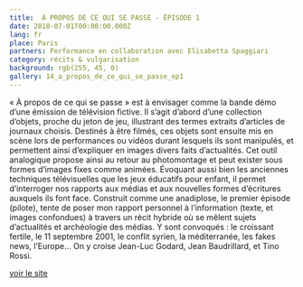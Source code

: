 ```yaml
---
title:  À PROPOS DE CE QUI SE PASSE - ÉPISODE 1
date: 2018-07-01T00:00:00.000Z
lang: fr
place: Paris
partners: Performance en collaboration avec Elisabetta Spaggiari
category: récits & vulgarisation
background: rgb(255, 45, 0)
gallery: 14_a_propos_de_ce_qui_se_passe_ep1
---
```

« À propos de ce qui se passe » est à envisager comme la bande démo d’une émission de télévision fictive. Il s’agit d’abord d’une collection d’objets, proche du jeton de jeu, illustrant des termes extraits d’articles de journaux choisis. Destinés à être filmés, ces objets sont ensuite mis en scène lors de performances ou vidéos durant lesquels ils sont manipulés, et permettent ainsi d’expliquer en images divers faits d’actualités. Cet outil analogique propose ainsi au retour au photomontage et peut exister sous formes d’images fixes comme animées. Évoquant aussi bien les anciennes techniques télévisuelles que les jeux éducatifs pour enfant, il permet d’interroger nos rapports aux médias et aux nouvelles formes d’écritures auxquels ils font face. Construit comme une anadiplose, le premier épisode (pilote), tente de poser mon rapport personnel à l’information (texte, et images confondues) à travers un récit hybride où se mêlent sujets d’actualités et archéologie des médias. Y sont convoqués : le croissant fertile, le 11 septembre 2001, le conflit syrien, la méditerranée, les fakes news, l’Europe… On y croise Jean-Luc Godard, Jean Baudrillard, et Tino Rossi.

[voir le site](https://aproposdecequisepasse.ensad.fr/)